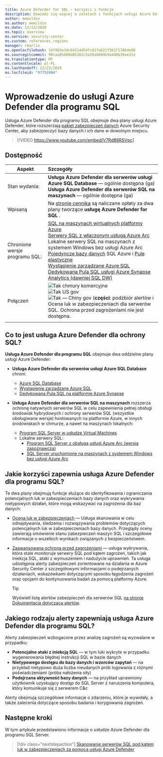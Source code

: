```yaml
---
title: Azure Defender for SQL — korzyści i funkcje
description: Dowiedz się więcej o zaletach i funkcjach usługi Azure Defender dla programu SQL Server.
author: memildin
ms.author: memildin
ms.date: 12/13/2020
ms.topic: overview
ms.service: security-center
ms.custom: references_regions
manager: rkarlin
ms.openlocfilehash: 16f903e34c64214d54fc01fa621f561f1786de08
ms.sourcegitcommit: 90caa05809d85382c5a50a6804b9a4d8b39ee31e
ms.translationtype: MT
ms.contentlocale: pl-PL
ms.lasthandoff: 12/23/2020
ms.locfileid: "97755994"
---
```

# <a name="introduction-to-azure-defender-for-sql"></a>Wprowadzenie do usługi Azure Defender dla programu SQL

Usługa Azure Defender dla programu SQL obejmuje dwa plany usługi Azure Defender, które rozszerzają [pakiet zabezpieczeń danych](../azure-sql/database/azure-defender-for-sql.md) Azure Security Center, aby zabezpieczyć bazy danych i ich dane w dowolnym miejscu. 

> [!VIDEO https://www.youtube.com/embed/V7RdB6RSVpc]

## <a name="availability"></a>Dostępność

|Aspekt|Szczegóły|
|----|:----|
|Stan wydania:|**Usługa Azure Defender dla serwerów usługi Azure SQL Database** — ogólnie dostępna (ga)<br>**Usługa Azure Defender dla serwerów SQL na maszynach** — ogólnie dostępna (ga) |
|Wpisaną|Na [stronie cennika](security-center-pricing.md) są naliczane opłaty za dwa plany tworzące **usługę Azure Defender for SQL** .|
|Chronione wersje programu SQL:|[SQL na maszynach wirtualnych platformy Azure](../azure-sql/virtual-machines/windows/sql-server-on-azure-vm-iaas-what-is-overview.md)<br>[Serwery SQL z włączonym usługą Azure Arc](https://docs.microsoft.com/sql/sql-server/azure-arc/overview)<br>Lokalne serwery SQL na maszynach z systemem Windows bez usługi Azure Arc<br>[Pojedyncze bazy danych](../azure-sql/database/single-database-overview.md) SQL Azure i [Pule elastyczne](../azure-sql/database/elastic-pool-overview.md)<br>[Wystąpienie zarządzane Azure SQL](../azure-sql/managed-instance/sql-managed-instance-paas-overview.md)<br>[Dedykowana Pula SQL usługi Azure Synapse Analytics (dawniej SQL DW)](../synapse-analytics/sql-data-warehouse/sql-data-warehouse-overview-what-is.md)|
|Połączeń|![Tak ](./media/icons/yes-icon.png) chmury komercyjne<br>![Tak ](./media/icons/yes-icon.png) US gov<br>![Tak ](./media/icons/yes-icon.png) — Chiny gov (**części**: podzbiór alertów i Ocena luk w zabezpieczeniach dla serwerów SQL. Ochrona przed zagrożeniami nie jest dostępna.|
|||

## <a name="what-does-azure-defender-for-sql-protect"></a>Co to jest usługa Azure Defender dla ochrony SQL?

**Usługa Azure Defender dla programu SQL** obejmuje dwa oddzielne plany usługi Azure Defender:

- **Usługa Azure Defender dla serwerów usługi Azure SQL Database** chroni:
    - [Azure SQL Database](../azure-sql/database/sql-database-paas-overview.md)
    - [Wystąpienie zarządzane Azure SQL](../azure-sql/managed-instance/sql-managed-instance-paas-overview.md)
    - [Dedykowana Pula SQL na platformie Azure Synapse](../synapse-analytics/sql-data-warehouse/sql-data-warehouse-overview-what-is.md)

- **Usługa Azure Defender dla serwerów SQL na maszynach** rozszerza ochronę natywnych serwerów SQL w celu zapewnienia pełnej obsługi środowisk hybrydowych i ochrony serwerów SQL (wszystkie obsługiwane wersje) hostowanych na platformie Azure, w innych środowiskach w chmurze, a nawet na maszynach lokalnych:
    - [Program SQL Server w usłudze Virtual Machines](https://azure.microsoft.com/services/virtual-machines/sql-server/)
    - Lokalne serwery SQL:
        - [Program SQL Server z obsługą usługi Azure Arc (wersja zapoznawcza)](https://docs.microsoft.com/sql/sql-server/azure-arc/overview)
        - [SQL Server uruchomione na maszynach z systemem Windows bez usługi Azure Arc](../azure-monitor/platform/agent-windows.md)


## <a name="what-are-the-benefits-of-azure-defender-for-sql"></a>Jakie korzyści zapewnia usługa Azure Defender dla programu SQL?

Te dwa plany obejmują funkcje służące do identyfikowania i ograniczania potencjalnych luk w zabezpieczeniach bazy danych oraz wykrywania nietypowych działań, które mogą wskazywać na zagrożenia dla baz danych:

- [Ocena luk w zabezpieczeniach](../azure-sql/database/sql-vulnerability-assessment.md) — Usługa skanowania w celu odnajdywania, śledzenia i rozwiązywania problemów dotyczących potencjalnych luk w zabezpieczeniach bazy danych. Przeglądy oceny zawierają omówienie stanu zabezpieczeń maszyn SQL i szczegółowe informacje o wszelkich wynikach związanych z bezpieczeństwem.

- [Zaawansowana ochrona przed zagrożeniami](../azure-sql/database/threat-detection-overview.md) — usługa wykrywania, która stale monitoruje serwery SQL pod kątem zagrożeń, takich jak iniekcja SQL, ataki z wymuszeniem i nadużycie uprawnień. Ta usługa udostępnia alerty zabezpieczeń zorientowane na działania w Azure Security Center z szczegółowymi informacjami o podejrzanych działaniach, wskazówkami dotyczącymi sposobu łagodzenia zagrożeń oraz opcjami do kontynuowania badań za pomocą platformy Azure. 
    > [!TIP]
    > Wyświetl listę alertów zabezpieczeń dla serwerów SQL [na stronie Dokumentacja dotycząca alertów](alerts-reference.md#alerts-sql-db-and-warehouse).


## <a name="what-kind-of-alerts-does-azure-defender-for-sql-provide"></a>Jakiego rodzaju alerty zapewniają usługa Azure Defender dla programu SQL?

Alerty zabezpieczeń wzbogacone przez analizę zagrożeń są wyzwalane w przypadku:

- **Potencjalne ataki z iniekcją SQL** — w tym luki wykryte w przypadku wygenerowania błędnej instrukcji SQL w bazie danych
- **Nietypowego dostępu do bazy danych i wzorców zapytań** — na przykład nietypowo duża liczba nieudanych prób logowania z różnymi poświadczeniami (próba nałożenia siły)
- **Podejrzana aktywność bazy danych** — na przykład uprawniony użytkownik uzyskujący dostęp do SQL Server z naruszenia komputera, który komunikuje się z serwerem C&c

Alerty obejmują szczegółowe informacje o zdarzeniu, które je wywołały, a także zalecenia dotyczące sposobu badania i korygowania zagrożeń.



## <a name="next-steps"></a>Następne kroki

W tym artykule przedstawiono informacje o usłudze Azure Defender dla programu SQL Server.

> [!div class="nextstepaction"]
> [Skanowanie serwerów SQL pod kątem luk w zabezpieczeniach za pomocą usługi Azure Defender](defender-for-sql-usage.md)